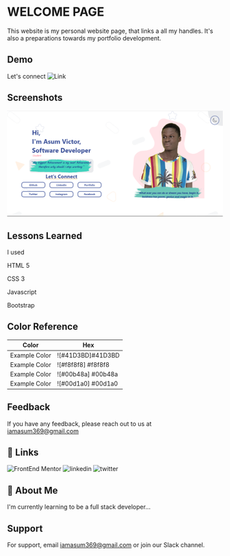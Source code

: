 
# WELCOME PAGE 

This website is my personal website page, that links a all my handles. It's also a preparations towards my portfolio development.
## Demo
Let's connect 
![Link](https://twitter.com/)


## Screenshots

![](screenshot.PNG)


## Lessons Learned

I used 

HTML 5

CSS 3

Javascript

Bootstrap

## Color Reference

| Color             | Hex                                                                |
| ----------------- | ------------------------------------------------------------------ |
| Example Color | ![#41D3BD]#41D3BD |
| Example Color | ![#f8f8f8] #f8f8f8 |
| Example Color | ![#00b48a] #00b48a |
| Example Color | ![#00d1a0] #00d1a0 |


## Feedback

If you have any feedback, please reach out to us at iamasum369@gmail.com


## 🔗 Links
![FrontEnd Mentor](https://github.com/AsumVictor/Frontendmentor-product-card-challenge)
![linkedin](https://www.linkedin.com/in/victorasumdev/)
![twitter](https://twitter.com/)


## 🚀 About Me
I'm currently learning to be a full stack developer...


## Support

For support, email iamasum369@gmail.com or join our Slack channel.

